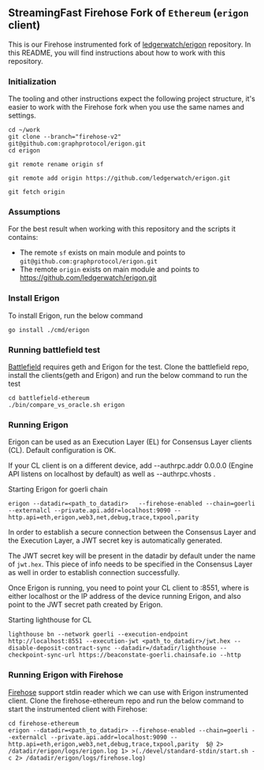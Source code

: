 ## StreamingFast Firehose Fork of `Ethereum` (`erigon` client)

This is our Firehose instrumented fork of [ledgerwatch/erigon](https://github.com/ledgerwatch/erigon) repository. In this README, you will find instructions about how to work with this repository.

### Initialization

The tooling and other instructions expect the following project
structure, it's easier to work with the Firehose fork when you use
the same names and settings.
```
cd ~/work
git clone --branch="firehose-v2" git@github.com:graphprotocol/erigon.git
cd erigon

git remote rename origin sf

git remote add origin https://github.com/ledgerwatch/erigon.git

git fetch origin
```

### Assumptions

For the best result when working with this repository and the scripts it contains:

- The remote `sf` exists on main module and points to `git@github.com:graphprotocol/erigon.git`
- The remote `origin` exists on main module and points to https://github.com/ledgerwatch/erigon.git

### Install Erigon

To install Erigon, run the below command
```
go install ./cmd/erigon
```

### Running battlefield test

[Battlefield](https://github.com/streamingfast/battlefield-ethereum) requires geth and Erigon for the test. Clone the battlefield repo, install the clients(geth and Erigon) and run the below command to run the test
```
cd battlefield-ethereum
./bin/compare_vs_oracle.sh erigon
```

### Running Erigon

Erigon can be used as an Execution Layer (EL) for Consensus Layer clients (CL). Default configuration is OK.

If your CL client is on a different device, add --authrpc.addr 0.0.0.0 (Engine API listens on localhost by default) as well as --authrpc.vhosts <CL host>.

Starting Erigon for goerli chain
```
erigon --datadir=<path_to_datadir>   --firehose-enabled --chain=goerli --externalcl --private.api.addr=localhost:9090 --http.api=eth,erigon,web3,net,debug,trace,txpool,parity
```

In order to establish a secure connection between the Consensus Layer and the Execution Layer, a JWT secret key is automatically generated.

The JWT secret key will be present in the datadir by default under the name of `jwt.hex`. This piece of info needs to be specified in the Consensus Layer as well in order to establish connection successfully.

Once Erigon is running, you need to point your CL client to <erigon address>:8551, where <erigon address> is either localhost or the IP address of the device running Erigon, and also point to the JWT secret path created by Erigon.

Starting lighthouse for CL
```
lighthouse bn --network goerli --execution-endpoint http://localhost:8551 --execution-jwt <path_to_datadir>/jwt.hex --disable-deposit-contract-sync --datadir=/datadir/lighthouse --checkpoint-sync-url https://beaconstate-goerli.chainsafe.io --http
```

### Running Erigon with Firehose

[Firehose](https://github.com/streamingfast/firehose-ethereum) support stdin reader which we can use with Erigon instrumented client. Clone the firehose-ethereum repo and run the below command to start the instrumented client with Firehose:
```
cd firehose-ethereum
erigon --datadir=<path_to_datadir> --firehose-enabled --chain=goerli --externalcl --private.api.addr=localhost:9090 --http.api=eth,erigon,web3,net,debug,trace,txpool,parity  $@ 2> /datadir/erigon/logs/erigon.log 1> >(./devel/standard-stdin/start.sh -c 2> /datadir/erigon/logs/firehose.log)
```
